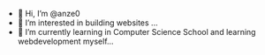 - 👋 Hi, I’m @anze0
- 👀 I’m interested in building websites ...
- 🌱 I’m currently learning in Computer Science School and learning webdevelopment myself...


<!---
anze0/anze0 is a ✨ special ✨ repository because its `README.md` (this file) appears on your GitHub profile.
You can click the Preview link to take a look at your changes.
--->
